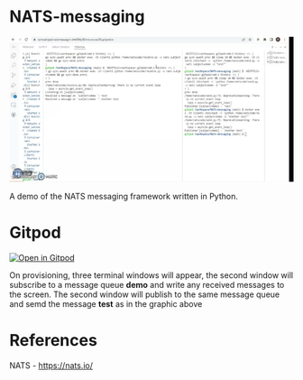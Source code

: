 # NATS-messaging

![Alt text](NATS-messaging.webp?raw=true "gitpod View")

A demo of the NATS messaging framework written in Python.

# Gitpod

[![Open in Gitpod](https://gitpod.io/button/open-in-gitpod.svg)](https://gitpod.io/#https://github.com/RamSailopal/NATS-messaging)

On provisioning, three terminal windows will appear, the second window will subscribe to a message queue **demo** and write any received messages to the screen. The second window will publish to the same message queue and semd the message **test** as in the graphic above

# References

NATS - https://nats.io/

